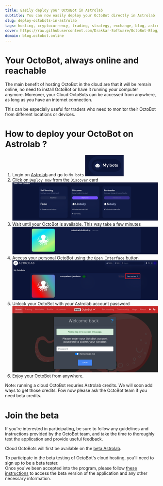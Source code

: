 ```yaml
---
title: Easily deploy your OctoBot in Astrolab
subtitle: You can now easily deploy your OctoBot directly in Astrolab
slug: deploy-octobots-in-astrolab
tags: hosting, cryptocurrency, trading, strategy, exchange, blog, astrolab
cover: https://raw.githubusercontent.com/Drakkar-Software/OctoBot-Blog/master/resources/images/octobots-in-astrolab/cover.png
domain: blog.octobot.online
--- 
```



# Your OctoBot, always online and reachable

The main benefit of hosting OctoBot in the cloud are that it will be remain online, no need to install OctoBot or have it running your computer anymore.
Moreover, your Cloud OctoBots can be accessed from anywhere, as long as you have an internet connection. 

This can be especially useful for traders who need to monitor their OctoBot from different locations or devices.


# How to deploy your OctoBot on Astrolab ?

1. Login on [Astrolab](https://www.astrolab.cloud/) and go to `My bots`
![my-bots-button](https://raw.githubusercontent.com/Drakkar-Software/OctoBot-Blog/master/resources/images/octobots-in-astrolab/my-bots-button.jpg)
2. Click on `Deploy now` from the `Discover` card
![deploy-now](https://raw.githubusercontent.com/Drakkar-Software/OctoBot-Blog/master/resources/images/octobots-in-astrolab/deploy-now.jpg)
3. Wait until your OctoBot is available. This way take a few minutes
![deploying](https://raw.githubusercontent.com/Drakkar-Software/OctoBot-Blog/master/resources/images/octobots-in-astrolab/deploying.png)
4. Access your personal OctoBot using the `Open Interface` button
![open-interface](https://raw.githubusercontent.com/Drakkar-Software/OctoBot-Blog/master/resources/images/octobots-in-astrolab/open-interface.png)
5. Unlock your OctoBot with your Astrolab account password
![login](https://raw.githubusercontent.com/Drakkar-Software/OctoBot-Blog/master/resources/images/octobots-in-astrolab/login.png)
6. Enjoy your OctoBot from anywhere. 

Note: running a cloud OctoBot requries Astrolab credits. We will soon add ways to get those credits. Fow now please ask the OctoBot team if you need beta credits.


# Join the beta

If you're interested in participating, be sure to follow any guidelines and instructions provided by the OctoBot team, and take the time to thoroughly test the application and provide useful feedback.


Cloud OctoBots will first be available on the [beta Astrolab](https://beta.astrolab.cloud/).

To participate in the beta testing of OctoBot's cloud hosting, you'll need to sign up to be a beta tester.  
Once you've been accepted into the program, please follow [these instructions](https://octobot.click/Y0DOAL) to access the beta version of the application and any other necessary information.
